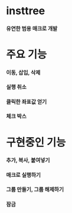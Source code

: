 # insttree
#### 유연한 범용 매크로 개발

# 주요 기능
#### 이동, 삽입, 삭제
#### 실행 취소
#### 클릭한 좌표값 얻기
#### 체크 박스
#### 

# 구현중인 기능
#### 추가, 복사, 붙여넣기
#### 매크로 실행하기
#### 그룹 만들기, 그룹 해제하기
#### 잠금
